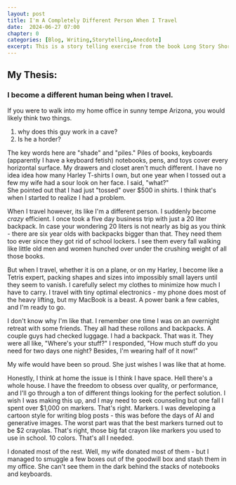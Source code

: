 ```yaml
---
layout: post
title: I'm A Completely Different Person When I Travel
date:  2024-06-27 07:00
chapter: 0
categories: [Blog, Writing,Storytelling,Anecdote]
excerpt: This is a story telling exercise from the book Long Story Short.
---  
```


## My Thesis: 
### I become a different human being when I travel.

If you were to walk into my home office in sunny tempe Arizona, you would likely think two things.

1. why does this guy work in a cave?
2. Is he a horder?

The key words here are "shade" and "piles."  Piles of books, keyboards (apparently I have a keyboard fetish) notebooks, pens, and toys cover every horizontal surface.  My drawers and closet aren't much different.  I have no idea idea how many Harley T-shirts I own, but one year when I tossed out a few my wife had a sour look on her face.  I said, "what?"  
She pointed out that I had just "tossed" over $500 in shirts. I think that's when I started to realize I had a problem.

When I travel however, its like I'm a different person. I suddenly become _crazy_ efficient.  I once took a five day business trip with just a 20 liter backpack.  In case your wondering 20 liters is not nearly as big as you think - there are six year olds with backpacks bigger than that.  They need them too ever since they got rid of school lockers.  I see them every fall walking like little old men and women hunched over under the crushing weight of all those books.

But when I travel, whether it is on a plane, or on my Harley, I become like a Tetris expert, packing shapes and sizes into impossibly small layers until they seem to vanish.  I carefully select my clothes to minimize how much I have to carry. I travel with tiny optimal electronics - my phone does most of the heavy lifting, but my MacBook is a beast.  A power bank a few cables, and I'm ready to go.

I don't know why I'm like that.  I remember one time I was on an overnight retreat with some friends.  They all had these rollons and backpacks.  A couple guys had checked luggage.  I had a backpack.  That was it.  They were all like, "Where's your stuff?"  I responded, "How much stuff do you need for two days one night?  Besides, I'm wearing half of it now!"

My wife would have been so proud.  She just wishes I was like that at home.

Honestly, I think at home the issue is I think I have space. Hell there's a whole house.  I have the freedom to obsess over quality, or performance, and I'll go through a ton of different things looking for the perfect solution.  I wish I was making this up, and  I may need to seek counseling but one fall I spent over $1,000 on markers.  That's right. Markers.  I was developing a cartoon style for writing blog posts - this was before the days of AI and generative images.  The worst part was that the best markers turned out to be $2 crayolas.  That's right, those big fat crayon like markers you used to use in school.  10 colors.  That's all I needed.  

I donated most of the rest.  Well, my wife donated most of them - but I managed to smuggle a few boxes out of the goodwill box and stash them in my office. She can't see them in the dark behind the stacks of notebooks and keyboards.
